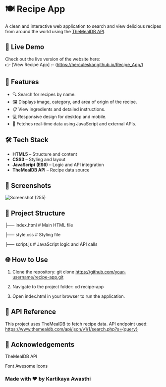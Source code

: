 # 🍽️ Recipe App

A clean and interactive web application to search and view delicious recipes from around the world using the [TheMealDB API](https://www.themealdb.com/).

## 🔗 Live Demo

Check out the live version of the website here:  
👉 [View Recipe App] :- (https://herculeskar.github.io/Recipe_App/)

## 🚀 Features

- 🔍 Search for recipes by name.
- 🖼️ Displays image, category, and area of origin of the recipe.
- 📋 View ingredients and detailed instructions.
- 💻 Responsive design for desktop and mobile.
- 🧠 Fetches real-time data using JavaScript and external APIs.

## 🛠️ Tech Stack

- **HTML5** – Structure and content
- **CSS3** – Styling and layout
- **JavaScript (ES6)** – Logic and API integration
- **TheMealDB API** – Recipe data source

## 📸 Screenshots

![Screenshot (255)](https://github.com/user-attachments/assets/6944f723-e571-4c81-a2b2-8c1ebef0460f)


## 📂 Project Structure

├── index.html # Main HTML file

├── style.css # Styling file

├── script.js # JavaScript logic and API calls

## 🌐 How to Use

1. Clone the repository:
   git clone https://github.com/your-username/recipe-app.git

2. Navigate to the project folder:
   cd recipe-app

3. Open index.html in your browser to run the application.

## 🎯 API Reference
This project uses TheMealDB to fetch recipe data. API endpoint used:
https://www.themealdb.com/api/json/v1/1/search.php?s={query}

## 🙌 Acknowledgements

TheMealDB API

Font Awesome Icons

### Made with ❤️ by Kartikaya Awasthi 
